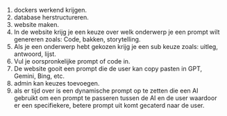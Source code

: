 1. dockers werkend krijgen.
2. database herstructureren.
3. website maken.
4. In de website krijg je een keuze over welk onderwerp je een prompt wilt genereren zoals: Code, bakken, storytelling.
5. Als je een onderwerp hebt gekozen krijg je een sub keuze zoals: uitleg, antwoord, lijst.
6. Vul je oorspronkelijke prompt of code in.
7. De website gooit een prompt die de user kan copy pasten in GPT, Gemini, Bing, etc.
8. admin kan keuzes toevoegen.
9. als er tijd over is een dynamische prompt op te zetten die een AI gebruikt om een prompt te passeren tussen de AI en de user waardoor er een specifiekere, betere prompt uit komt gecaterd naar de user.